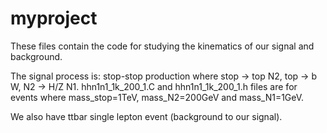 # myproject
These files contain the code for studying the kinematics of our signal and background.

The signal process is: stop-stop production where stop -> top N2, top -> b W, N2 -> H/Z N1. hhn1n1_1k_200_1.C and hhn1n1_1k_200_1.h files are for events where mass_stop=1TeV, mass_N2=200GeV and mass_N1=1GeV. 

We also have ttbar single lepton event (background to our signal).  

